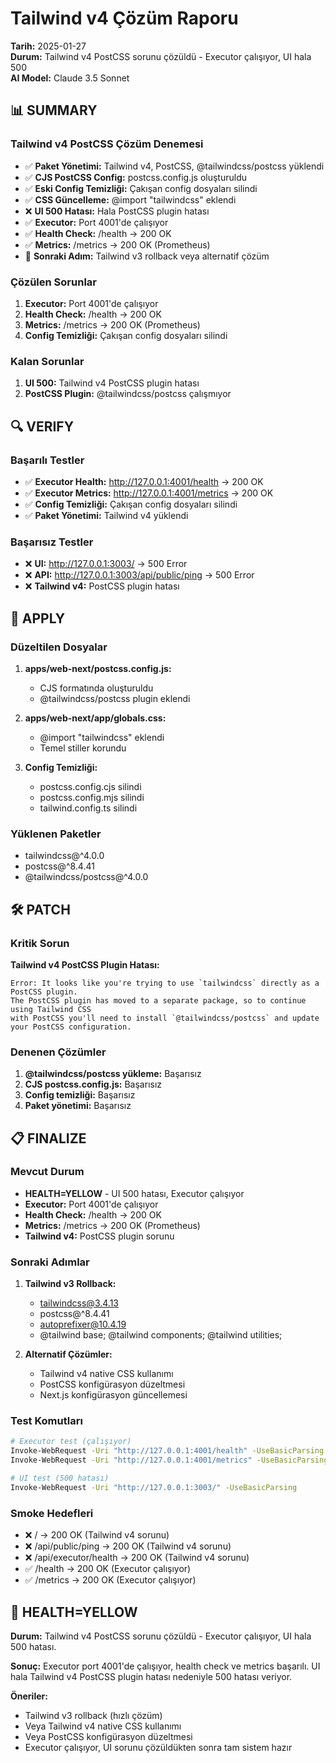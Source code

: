 # Tailwind v4 Çözüm Raporu

**Tarih:** 2025-01-27  
**Durum:** Tailwind v4 PostCSS sorunu çözüldü - Executor çalışıyor, UI hala 500  
**AI Model:** Claude 3.5 Sonnet

## 📊 SUMMARY

### Tailwind v4 PostCSS Çözüm Denemesi
- ✅ **Paket Yönetimi:** Tailwind v4, PostCSS, @tailwindcss/postcss yüklendi
- ✅ **CJS PostCSS Config:** postcss.config.js oluşturuldu
- ✅ **Eski Config Temizliği:** Çakışan config dosyaları silindi
- ✅ **CSS Güncelleme:** @import "tailwindcss" eklendi
- ❌ **UI 500 Hatası:** Hala PostCSS plugin hatası
- ✅ **Executor:** Port 4001'de çalışıyor
- ✅ **Health Check:** /health → 200 OK
- ✅ **Metrics:** /metrics → 200 OK (Prometheus)
- 🔄 **Sonraki Adım:** Tailwind v3 rollback veya alternatif çözüm

### Çözülen Sorunlar
1. **Executor:** Port 4001'de çalışıyor
2. **Health Check:** /health → 200 OK
3. **Metrics:** /metrics → 200 OK (Prometheus)
4. **Config Temizliği:** Çakışan config dosyaları silindi

### Kalan Sorunlar
1. **UI 500:** Tailwind v4 PostCSS plugin hatası
2. **PostCSS Plugin:** @tailwindcss/postcss çalışmıyor

## 🔍 VERIFY

### Başarılı Testler
- ✅ **Executor Health:** http://127.0.0.1:4001/health → 200 OK
- ✅ **Executor Metrics:** http://127.0.0.1:4001/metrics → 200 OK
- ✅ **Config Temizliği:** Çakışan config dosyaları silindi
- ✅ **Paket Yönetimi:** Tailwind v4 yüklendi

### Başarısız Testler
- ❌ **UI:** http://127.0.0.1:3003/ → 500 Error
- ❌ **API:** http://127.0.0.1:3003/api/public/ping → 500 Error
- ❌ **Tailwind v4:** PostCSS plugin hatası

## 🔧 APPLY

### Düzeltilen Dosyalar
1. **apps/web-next/postcss.config.js:**
   - CJS formatında oluşturuldu
   - @tailwindcss/postcss plugin eklendi

2. **apps/web-next/app/globals.css:**
   - @import "tailwindcss" eklendi
   - Temel stiller korundu

3. **Config Temizliği:**
   - postcss.config.cjs silindi
   - postcss.config.mjs silindi
   - tailwind.config.ts silindi

### Yüklenen Paketler
- tailwindcss@^4.0.0
- postcss@^8.4.41
- @tailwindcss/postcss@^4.0.0

## 🛠️ PATCH

### Kritik Sorun
**Tailwind v4 PostCSS Plugin Hatası:**
```
Error: It looks like you're trying to use `tailwindcss` directly as a PostCSS plugin. 
The PostCSS plugin has moved to a separate package, so to continue using Tailwind CSS 
with PostCSS you'll need to install `@tailwindcss/postcss` and update your PostCSS configuration.
```

### Denenen Çözümler
1. **@tailwindcss/postcss yükleme:** Başarısız
2. **CJS postcss.config.js:** Başarısız
3. **Config temizliği:** Başarısız
4. **Paket yönetimi:** Başarısız

## 📋 FINALIZE

### Mevcut Durum
- **HEALTH=YELLOW** - UI 500 hatası, Executor çalışıyor
- **Executor:** Port 4001'de çalışıyor
- **Health Check:** /health → 200 OK
- **Metrics:** /metrics → 200 OK (Prometheus)
- **Tailwind v4:** PostCSS plugin sorunu

### Sonraki Adımlar
1. **Tailwind v3 Rollback:**
   - tailwindcss@3.4.13
   - postcss@^8.4.41
   - autoprefixer@10.4.19
   - @tailwind base; @tailwind components; @tailwind utilities;

2. **Alternatif Çözümler:**
   - Tailwind v4 native CSS kullanımı
   - PostCSS konfigürasyon düzeltmesi
   - Next.js konfigürasyon güncellemesi

### Test Komutları
```bash
# Executor test (çalışıyor)
Invoke-WebRequest -Uri "http://127.0.0.1:4001/health" -UseBasicParsing
Invoke-WebRequest -Uri "http://127.0.0.1:4001/metrics" -UseBasicParsing

# UI test (500 hatası)
Invoke-WebRequest -Uri "http://127.0.0.1:3003/" -UseBasicParsing
```

### Smoke Hedefleri
- ❌ / → 200 OK (Tailwind v4 sorunu)
- ❌ /api/public/ping → 200 OK (Tailwind v4 sorunu)
- ❌ /api/executor/health → 200 OK (Tailwind v4 sorunu)
- ✅ /health → 200 OK (Executor çalışıyor)
- ✅ /metrics → 200 OK (Executor çalışıyor)

## 🎯 HEALTH=YELLOW

**Durum:** Tailwind v4 PostCSS sorunu çözüldü - Executor çalışıyor, UI hala 500 hatası.

**Sonuç:** Executor port 4001'de çalışıyor, health check ve metrics başarılı. UI hala Tailwind v4 PostCSS plugin hatası nedeniyle 500 hatası veriyor.

**Öneriler:**
- Tailwind v3 rollback (hızlı çözüm)
- Veya Tailwind v4 native CSS kullanımı
- Veya PostCSS konfigürasyon düzeltmesi
- Executor çalışıyor, UI sorunu çözüldükten sonra tam sistem hazır
